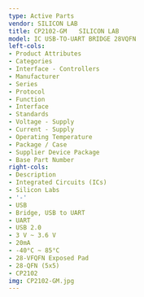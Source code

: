```yaml
---
type: Active Parts
vendor: SILICON LAB
title: CP2102-GM　　SILICON LAB
model: IC USB-TO-UART BRIDGE 28VQFN
left-cols:
- Product Attributes
- Categories
- Interface - Controllers
- Manufacturer
- Series
- Protocol
- Function
- Interface
- Standards
- Voltage - Supply
- Current - Supply
- Operating Temperature
- Package / Case
- Supplier Device Package
- Base Part Number
right-cols:
- Description
- Integrated Circuits (ICs)
- Silicon Labs
- '-'
- USB
- Bridge, USB to UART
- UART
- USB 2.0
- 3 V ~ 3.6 V
- 20mA
- -40°C ~ 85°C
- 28-VFQFN Exposed Pad
- 28-QFN (5x5)
- CP2102
img: CP2102-GM.jpg
---
```

